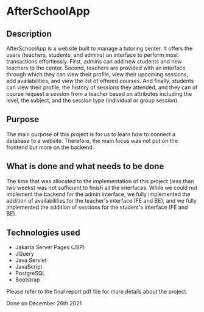 # AfterSchoolApp

## Description
AfterSchoolApp is a website built to manage a tutoring center. It offers the users (teachers, students, and admins) an interface to perform most transactions effortlessly. First, admins can add new students and new teachers to the center. Second, teachers are provided with an interface through which they can view their profile, view their upcoming sessions, add availabilities, and view the list of offered courses. And finally, students can view their profile, the history of sessions they attended, and they can of course request a session from a teacher based on attributes including the level, the subject, and the session type (individual or group session).

## Purpose
The main purpose of this project is for us to learn how to connect a database to a website. Therefore, the main focus was not put on the frontend but more on the backend. 

## What is done and what needs to be done
The time that was allocated to the implementation of this project (less than two weeks) was not sufficient to finish all the interfaces. While we could not implement the backend for the admin interface, we fully implemented the addition of availabilities for the teacher's interface (FE and BE), and we fully implemented the addition of sessions for the student's interface (FE and BE).

## Technologies used
- Jakarta Server Pages (JSP)
- JQuery
- Java Servlet
- JavaScript
- PostgreSQL
- Bootstrap

Please refer to the final report pdf file for more details about the project.

Done on December 26th 2021
